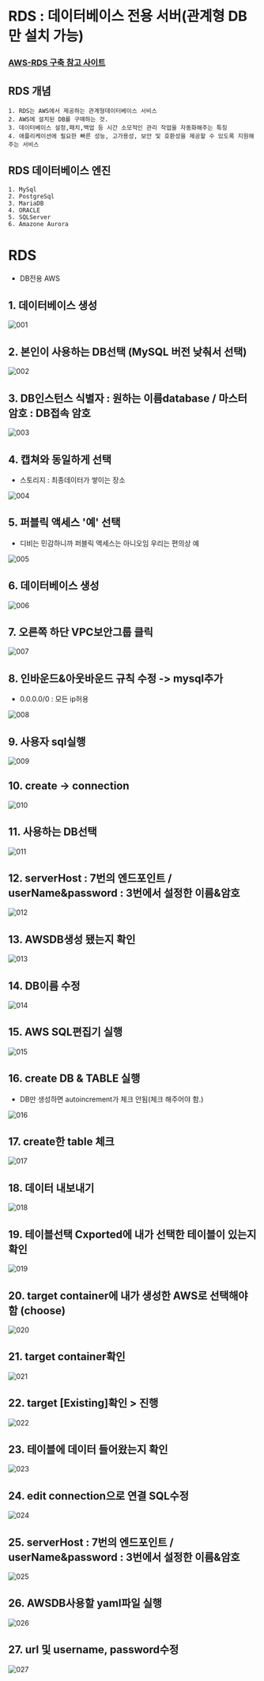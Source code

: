 # RDS : 데이터베이스 전용 서버(관계형 DB만 설치 가능)

### <a href="https://velog.io/@ehddnr7355/AWS-RDS-%EA%B5%AC%EC%B6%95%ED%95%98%EA%B8%B0-%ED%9B%84-DataGrip%EC%9C%BC%EB%A1%9C-%EC%99%B8%EB%B6%80%EC%97%90%EC%84%9C-%EC%A0%91%EC%86%8D%ED%95%98%EA%B8%B0">AWS-RDS 구축 참고 사이트</a>

## RDS 개념

```
1. RDS는 AWS에서 제공하는 관계형데이터베이스 서비스
2. AWS에 설치된 DB를 구매하는 것.
3. 데이터베이스 설정,패치,백업 등 시간 소모적인 관리 작업을 자동화해주는 특징
4. 애플리케이션에 필요한 빠른 성능, 고가용성, 보안 및 호환성을 제공할 수 있도록 지원해주는 서비스
```

## RDS 데이터베이스 엔진

```
1. MySql
2. PostgreSql
3. MariaDB
4. ORACLE
5. SQLServer
6. Amazone Aurora
```

# RDS

- DB전용 AWS

## 1. 데이터베이스 생성

![001](/AWS/img/RDS/001.JPG)

## 2. 본인이 사용하는 DB선택 (MySQL 버전 낮춰서 선택)

![002](/AWS/img/RDS/002.JPG)

## 3. DB인스턴스 식별자 : 원하는 이름database / 마스터 암호 : DB접속 암호

![003](/AWS/img/RDS/003.JPG)

## 4. 캡쳐와 동일하게 선택

- 스토리지 : 최종데이터가 쌓이는 장소

![004](/AWS/img/RDS/004.JPG)

## 5. 퍼블릭 액세스 '예' 선택

- 디비는 민감하니까 퍼블릭 액세스는 아니오임 우리는 편의상 예

![005](/AWS/img/RDS/005.JPG)

## 6. 데이터베이스 생성

![006](/AWS/img/RDS/006.JPG)

## 7. 오른쪽 하단 VPC보안그룹 클릭

![007](/AWS/img/RDS/007.JPG)

## 8. 인바운드&아웃바운드 규칙 수정 -> mysql추가

- 0.0.0.0/0 : 모든 ip허용

![008](/AWS/img/RDS/008.JPG)

## 9. 사용자 sql실행

![009](/AWS/img/RDS/009.JPG)

## 10. create -> connection

![010](/AWS/img/RDS/010.JPG)

## 11. 사용하는 DB선택

![011](/AWS/img/RDS/011.JPG)

## 12. serverHost : 7번의 엔드포인트 / userName&password : 3번에서 설정한 이름&암호

![012](/AWS/img/RDS/012.JPG)

## 13. AWSDB생성 됐는지 확인

![013](/AWS/img/RDS/013.JPG)

## 14. DB이름 수정

![014](/AWS/img/RDS/014.JPG)

## 15. AWS SQL편집기 실행

![015](/AWS/img/RDS/015.JPG)

## 16. create DB & TABLE 실행

- DB만 생성하면 autoincrement가 체크 안됨(체크 해주어야 함.)

![016](/AWS/img/RDS/016.JPG)

## 17. create한 table 체크

![017](/AWS/img/RDS/017.JPG)

## 18. 데이터 내보내기

![018](/AWS/img/RDS/018.JPG)

## 19. 테이블선택 Cxported에 내가 선택한 테이블이 있는지 확인

![019](/AWS/img/RDS/019.JPG)

## 20. target container에 내가 생성한 AWS로 선택해야함 (choose)

![020](/AWS/img/RDS/020.JPG)

## 21. target container확인

![021](/AWS/img/RDS/021.JPG)

## 22. target [Existing]확인 > 진행

![022](/AWS/img/RDS/022.JPG)

## 23. 테이블에 데이터 들어왔는지 확인

![023](/AWS/img/RDS/023.JPG)

## 24. edit connection으로 연결 SQL수정

![024](/AWS/img/RDS/024.JPG)

## 25. serverHost : 7번의 엔드포인트 / userName&password : 3번에서 설정한 이름&암호

![025](/AWS/img/RDS/025.JPG)

## 26. AWSDB사용할 yaml파일 실행

![026](/AWS/img/RDS/026.JPG)

## 27. url 및 username, password수정

![027](/AWS/img/RDS/027.JPG)
